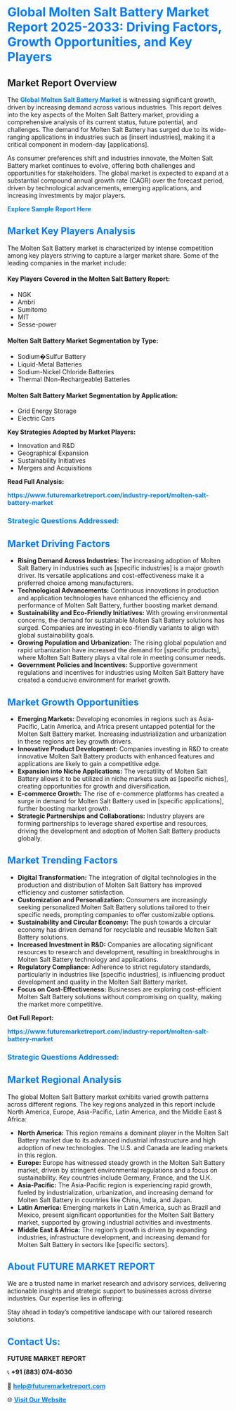 <h1 style="color: #007BFF;">Global Molten Salt Battery Market Report 2025-2033: Driving Factors, Growth Opportunities, and Key Players</h1>

<section id="overview">
<h2>Market Report Overview</h2>
<p>The <a href="https://www.futuremarketreport.com/industry-report/molten-salt-battery-market" style="color: #007BFF; text-decoration: none;"><strong>Global Molten Salt Battery Market</strong></a> is witnessing significant growth, driven by increasing demand across various industries. This report delves into the key aspects of the Molten Salt Battery market, providing a comprehensive analysis of its current status, future potential, and challenges. The demand for Molten Salt Battery has surged due to its wide-ranging applications in industries such as [insert industries], making it a critical component in modern-day [applications].</p>
<p>As consumer preferences shift and industries innovate, the Molten Salt Battery market continues to evolve, offering both challenges and opportunities for stakeholders. The global market is expected to expand at a substantial compound annual growth rate (CAGR) over the forecast period, driven by technological advancements, emerging applications, and increasing investments by major players.</p>
</section>

<section id="overview">
<p><a href="https://www.futuremarketreport.com/request-sample/reportId=27251" style="color: #007BFF; text-decoration: none;"><strong>Explore Sample Report Here</strong></a></p>
</section>

<section id="key-players">
<h2 style="color: #007BFF;">Market Key Players Analysis</h2>
<p>The Molten Salt Battery market is characterized by intense competition among key players striving to capture a larger market share. Some of the leading companies in the market include:</p>
<h4>Key Players Covered in the Molten Salt Battery Report:</h4>
<ul><li>NGK</li><li>Ambri</li><li>Sumitomo</li><li>MIT</li><li>Sesse-power</li></ul>
<h4>Molten Salt Battery Market Segmentation by Type:</h4>
<ul><li>Sodium�Sulfur Battery</li><li>Liquid-Metal Batteries</li><li>Sodium-Nickel Chloride Batteries</li><li>Thermal (Non-Rechargeable) Batteries</li></ul>

<h4>Molten Salt Battery Market Segmentation by Application:</h4>
<ul><li>Grid Energy Storage</li><li>Electric Cars</li></ul>
<p><strong>Key Strategies Adopted by Market Players:</strong></p>
<ul>
<li>Innovation and R&D</li>
<li>Geographical Expansion</li>
<li>Sustainability Initiatives</li>
<li>Mergers and Acquisitions</li>
</ul>
</section>

<section>
<p><strong>Read Full Analysis: </strong></p><a href="https://www.futuremarketreport.com/industry-report/molten-salt-battery-market" style="color: #007BFF; text-decoration: none;"><strong>https://www.futuremarketreport.com/industry-report/molten-salt-battery-market</strong></a>
<h3 style="color: #007BFF;">Strategic Questions Addressed:</h3>
</section>

<section id="driving-factors">
<h2 style="color: #007BFF;">Market Driving Factors</h2>
<ul>
<li><strong>Rising Demand Across Industries:</strong> The increasing adoption of Molten Salt Battery in industries such as [specific industries] is a major growth driver. Its versatile applications and cost-effectiveness make it a preferred choice among manufacturers.</li>
<li><strong>Technological Advancements:</strong> Continuous innovations in production and application technologies have enhanced the efficiency and performance of Molten Salt Battery, further boosting market demand.</li>
<li><strong>Sustainability and Eco-Friendly Initiatives:</strong> With growing environmental concerns, the demand for sustainable Molten Salt Battery solutions has surged. Companies are investing in eco-friendly variants to align with global sustainability goals.</li>
<li><strong>Growing Population and Urbanization:</strong> The rising global population and rapid urbanization have increased the demand for [specific products], where Molten Salt Battery plays a vital role in meeting consumer needs.</li>
<li><strong>Government Policies and Incentives:</strong> Supportive government regulations and incentives for industries using Molten Salt Battery have created a conducive environment for market growth.</li>
</ul>
</section>

<section id="growth-opportunities">
<h2 style="color: #007BFF;">Market Growth Opportunities</h2>
<ul>
<li><strong>Emerging Markets:</strong> Developing economies in regions such as Asia-Pacific, Latin America, and Africa present untapped potential for the Molten Salt Battery market. Increasing industrialization and urbanization in these regions are key growth drivers.</li>
<li><strong>Innovative Product Development:</strong> Companies investing in R&D to create innovative Molten Salt Battery products with enhanced features and applications are likely to gain a competitive edge.</li>
<li><strong>Expansion into Niche Applications:</strong> The versatility of Molten Salt Battery allows it to be utilized in niche markets such as [specific niches], creating opportunities for growth and diversification.</li>
<li><strong>E-commerce Growth:</strong> The rise of e-commerce platforms has created a surge in demand for Molten Salt Battery used in [specific applications], further boosting market growth.</li>
<li><strong>Strategic Partnerships and Collaborations:</strong> Industry players are forming partnerships to leverage shared expertise and resources, driving the development and adoption of Molten Salt Battery products globally.</li>
</ul>
</section>

<section id="trending-factors">
<h2 style="color: #007BFF;">Market Trending Factors</h2>
<ul>
<li><strong>Digital Transformation:</strong> The integration of digital technologies in the production and distribution of Molten Salt Battery has improved efficiency and customer satisfaction.</li>
<li><strong>Customization and Personalization:</strong> Consumers are increasingly seeking personalized Molten Salt Battery solutions tailored to their specific needs, prompting companies to offer customizable options.</li>
<li><strong>Sustainability and Circular Economy:</strong> The push towards a circular economy has driven demand for recyclable and reusable Molten Salt Battery solutions.</li>
<li><strong>Increased Investment in R&D:</strong> Companies are allocating significant resources to research and development, resulting in breakthroughs in Molten Salt Battery technology and applications.</li>
<li><strong>Regulatory Compliance:</strong> Adherence to strict regulatory standards, particularly in industries like [specific industries], is influencing product development and quality in the Molten Salt Battery market.</li>
<li><strong>Focus on Cost-Effectiveness:</strong> Businesses are exploring cost-efficient Molten Salt Battery solutions without compromising on quality, making the market more competitive.</li>
</ul>
</section>

<section>
<p><strong>Get Full Report: </strong></p><a href="https://www.futuremarketreport.com/industry-report/molten-salt-battery-market" style="color: #007BFF; text-decoration: none;"><strong>https://www.futuremarketreport.com/industry-report/molten-salt-battery-market</strong></a>
<h3 style="color: #007BFF;">Strategic Questions Addressed:</h3>
</section>


<section id="regional-analysis">
<h2 style="color: #007BFF;">Market Regional Analysis</h2>
<p>The global Molten Salt Battery market exhibits varied growth patterns across different regions. The key regions analyzed in this report include North America, Europe, Asia-Pacific, Latin America, and the Middle East & Africa:</p>
<ul>
<li><strong>North America:</strong> This region remains a dominant player in the Molten Salt Battery market due to its advanced industrial infrastructure and high adoption of new technologies. The U.S. and Canada are leading markets in this region.</li>
<li><strong>Europe:</strong> Europe has witnessed steady growth in the Molten Salt Battery market, driven by stringent environmental regulations and a focus on sustainability. Key countries include Germany, France, and the U.K.</li>
<li><strong>Asia-Pacific:</strong> The Asia-Pacific region is experiencing rapid growth, fueled by industrialization, urbanization, and increasing demand for Molten Salt Battery in countries like China, India, and Japan.</li>
<li><strong>Latin America:</strong> Emerging markets in Latin America, such as Brazil and Mexico, present significant opportunities for the Molten Salt Battery market, supported by growing industrial activities and investments.</li>
<li><strong>Middle East & Africa:</strong> The region’s growth is driven by expanding industries, infrastructure development, and increasing demand for Molten Salt Battery in sectors like [specific sectors].</li>
</ul>
</section>

<footer>
<h2 style="color: #007BFF;">About FUTURE MARKET REPORT</h2>
<p>We are a trusted name in market research and advisory services, delivering actionable insights and strategic support to businesses across diverse industries. Our expertise lies in offering:</p>

<p>Stay ahead in today’s competitive landscape with our tailored research solutions.</p>

<h2 style="color: #007BFF;">Contact Us:</h2>
<p><strong>FUTURE MARKET REPORT</strong></p>
<p>📞 <strong>+91 (883) 074-8030</strong></p>
<p>📧 <strong><a href="mailto:help@futuremarketreport.com" style="color: #007BFF;">help@futuremarketreport.com</a></strong></p>
<p>🌐 <strong><a href="https://www.futuremarketreport.com/" style="color: #007BFF;">Visit Our Website</a></strong></p>
</footer>
